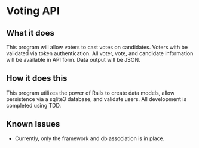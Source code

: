 # Voting API

## What it does

This program will allow voters to cast votes on candidates. Voters with be validated
via token authentication. All voter, vote, and candidate information will be
available in API form. Data output will be JSON.

## How it does this

This program utilizes the power of Rails to create data models, allow persistence
via a sqlite3 database, and validate users. All development is completed using
TDD.

## Known Issues
* Currently, only the framework and db association is in place.
